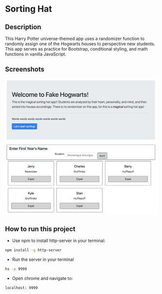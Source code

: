 # Sorting Hat

## Description
This Harry Potter universe-themed app uses a randomizer function to randomly assign one of the Hogwarts houses to perspective new students. This app serves as practice for Bootstrap, conditional styling, and math functions in vanilla JavaScript.

## Screenshots
![main screen shot](./screenshots/sorting.png)

## How to run this project
* Use npm to install http-server in your terminal:
```sh
npm install -g http-server
```
* Run the server in your terminal
```sh
hs -p 9999
```
* Open chrome and navigate to:
```
localhost: 9999
```
